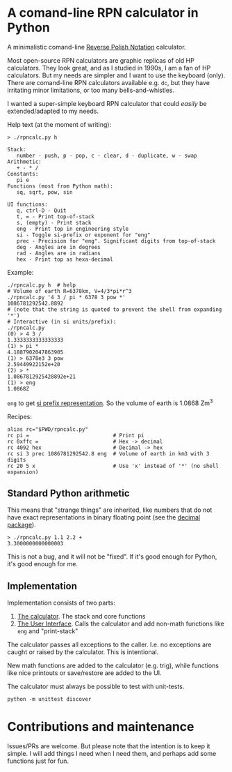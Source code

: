 # A comand-line RPN calculator in Python

A minimalistic comand-line [Reverse Polish Notation](
https://en.wikipedia.org/wiki/Reverse_Polish_notation) calculator.

Most open-source RPN calculators are graphic replicas of old HP
calculators. They look great, and as I studied in 1990s, I am a fan of
HP calculators. But my needs are simpler and I want to use the
keyboard (only). There are comand-line RPN calculators available
e.g. `dc`, but they have irritating minor limitations, or too many
bells-and-whistles.

I wanted a super-simple keyboard RPN calculator that could *easily* be
extended/adapted to my needs.

Help text (at the moment of writing):
```
> ./rpncalc.py h

Stack:
   number - push, p - pop, c - clear, d - duplicate, w - swap
Arithmetic:
   + - * /
Constants:
   pi e
Functions (most from Python math):
   sq, sqrt, pow, sin

UI functions:
   q, ctrl-D - Quit
   t, = - Print top-of-stack
   s, (empty) - Print stack
   eng - Print top in engineering style
   si - Toggle si-prefix or exponent for "eng"
   prec - Precision for "eng". Significant digits from top-of-stack
   deg - Angles are in degrees
   rad - Angles are in radians
   hex - Print top as hexa-decimal
```

Example:
```
./rpncalc.py h  # help
# Volume of earth R=6378km, V=4/3*pi*r^3
./rpncalc.py '4 3 / pi * 6378 3 pow *'
1086781292542.8892
# (note that the string is quoted to prevent the shell from expanding '*')
# Interactive (in si units/prefix):
./rpncalc.py
(0) > 4 3 /
1.3333333333333333
(1) > pi *
4.1887902047863905
(1) > 6378e3 3 pow
2.59449922152e+20
(2) > *
1.0867812925428892e+21
(1) > eng
1.0868Z
```

`eng` to get [si prefix representation](
https://en.wikipedia.org/wiki/Metric_prefix). So the volume of earth is
1.0868 Zm<sup>3</sup> 

Recipes:
```
alias rc="$PWD/rpncalc.py"
rc pi =                           # Print pi
rc 0xffc =                        # Hex -> decimal
rc 4092 hex                       # Decimal -> hex
rc si 3 prec 1086781292542.8 eng  # Volume of earth in km3 with 3 digits
rc 20 5 x                         # Use 'x' instead of '*' (no shell expansion)
```


## Standard Python arithmetic

This means that "strange things" are inherited, like numbers that do
not have exact representations in binary floating point (see the
[decimal package](https://docs.python.org/3/library/decimal.html)).

```
> ./rpncalc.py 1.1 2.2 +
3.3000000000000003
```

This is not a bug, and it will not be "fixed".  If it's good enough
for Python, it's good enough for me.


## Implementation

Implementation consists of two parts:

1. [The calculator](rpn.py). The stack and core functions
2. [The User Interface](rpncalc.py). Calls the calculator and add non-math
   functions like `eng` and "print-stack"

The calculator passes all exceptions to the caller. I.e. no exceptions
are caught or raised by the calculator. This is intentional.

New math functions are added to the calculator (e.g. trig), while
functions like nice printouts or save/restore are added to the UI.

The calculator must always be possible to test with unit-tests.
```
python -m unittest discover
```


# Contributions and maintenance

Issues/PRs are welcome. But please note that the intention is to keep
it simple. I will add things I need when I need them, and perhaps add
some functions just for fun.
